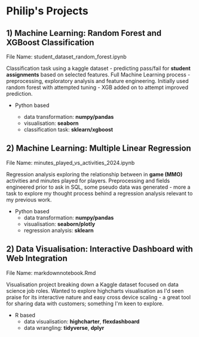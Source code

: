 # Philip's Projects 

## 1) Machine Learning: Random Forest and XGBoost Classification

File Name: student_dataset_random_forest.ipynb

Classification task using a kaggle dataset - predicting pass/fail for **student assignments** based on selected features.
Full Machine Learning process - preprocessing, exploratory analysis and feature engineering.
Initially used random forest with attempted tuning - XGB added on to attempt improved prediction.

- Python based

  -  data transformation: **numpy/pandas**
  -  visualisation: **seaborn**
  -  classification task: **sklearn/xgboost**

## 2) Machine Learning: Multiple Linear Regression

File Name: minutes_played_vs_activities_2024.ipynb

Regression analysis exploring the relationship between in **game (MMO)** activities and minutes played for players.
Preprocessing and fields engineered prior to ask in SQL, some pseudo data was generated - 
more a task to explore my thought process behind a regression analysis relevant to my previous work. 

- Python based
    - data transformation: **numpy/pandas**
    - visualisation: **seaborn/plotly**
    - regression analysis: **sklearn**

## 2) Data Visualisation: Interactive Dashboard with Web Integration

File Name: markdownnotebook.Rmd

Visualisation project breaking down a Kaggle dataset focused on data science job roles. Wanted to explore highcharts
visualisation as I'd seen praise for its interactive nature and easy cross device scaling - a great tool 
for sharing data with customers; something I'm keen to explore.

- R based
    - data visualisation: **highcharter**, **flexdashboard**
    - data wrangling: **tidyverse**, **dplyr**

